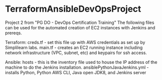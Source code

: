 # TerraformAnsibleDevOpsProject
Project 2 from "PG DO - DevOps Certification Training"
The following files can be used for the automated creation of EC2 instances with Jenkins and prereqs.

Terraform:
creds.tf - set this file up with AWS credentials as set up by Simplilearn labs.
main.tf - creates an EC2 running instance including network infrastructure (VPC, subnet, etc)
          and keypairs for ssh access.

Ansible:
hosts - this is the inventory file used to house the IP address of the machine to do the Jenkins installation.
ansiblePythonJavaJenkins.yml - installs Python, Python AWS CLI, Java open JDK8, and Jenkins server
